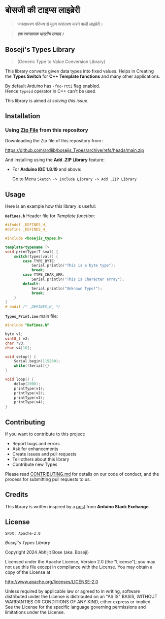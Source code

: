 # बोसजी की टाइप्स लाइब्रेरी

> जनसाधरण परिचय से मूल्य रूपांतरण करने वाली लाइब्रेरी।

> ***एक रचनात्मक भारतीय उत्पाद।***

## Boseji's Types Library

> (Generic Type to Value Conversion Library)

This library converts given data types into fixed values.
Helps in Creating the **Types Switch** for **C++ Template functions** and many
other applications.

By default *Arduino* has `-fno-rtti` flag enabled.<br />
Hence `typeid` operator in C++ can't be used.

This library is aimed at *solving this issue*.

## Installation

### Using [Zip File](https://github.com/ardlib/bosejis_Types/archive/refs/heads/main.zip) from this repository

Downloading the Zip file of this repository from :

<https://github.com/ardlib/bosejis_Types/archive/refs/heads/main.zip>

And installing using the **Add .ZIP Library** feature:

- For **Arduino IDE 1.8.19** and above:
    
    Go to Menu `Sketch -> Include Library -> Add .ZIP Library`

## Usage

Here is an example how this library is useful:

**`Defines.h`** Header file for *Template function*:
```c++
#ifndef _DEFINES_H_
#define _DEFINES_H_

#include <bosejis_types.h>

template<typename T>
void printType(T &val) {
    switch(types(val)) {
        case TYPE_BYTE:
            Serial.println("This is a byte type");
            break;
        case TYPE_CHAR_ARR:
            Serial.println("This is Character array");
        default:
            Serial.println("Unknown Type!");
            break;
    }
}
# endif /* _DEFINES_H_ */
```

**`Types_Print.ino`** main file:
```c++
#include "Defines.h"

byte v1;
uint8_t v2;
char *v3;
char v4[10];

void setup() {
    Serial.begin(115200);
    while(!Serial){}
}

void loop() {
    delay(2000);
    printType(v1);
    printType(v2);
    printType(v3);
    printType(v4);
}
```

## Contributing

If you want to contribute to this project:

- Report bugs and errors
- Ask for enhancements
- Create issues and pull requests
- Tell others about this library
- Contribute new Types

Please read [CONTRIBUTING.md](https://github.com/ardlib/bosejis_Types/blob/master/CONTRIBUTING.md) for details on our code of conduct, and the process for submitting pull requests to us.

## Credits

This library is written inspired by a [post](https://arduino.stackexchange.com/questions/3079/how-to-retrieve-the-data-type-of-a-variable) from **Arduino Stack Exchange**.

## License

`SPDX: Apache-2.0`

*Boseji's Types Library*

Copyright 2024 Abhijit Bose (aka. Boseji)

Licensed under the Apache License, Version 2.0 (the "License");
you may not use this file except in compliance with the License.
You may obtain a copy of the License at

http://www.apache.org/licenses/LICENSE-2.0

Unless required by applicable law or agreed to in writing, software
distributed under the License is distributed on an "AS IS" BASIS,
WITHOUT WARRANTIES OR CONDITIONS OF ANY KIND, either express or implied.
See the License for the specific language governing permissions and
limitations under the License.
